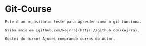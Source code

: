 # Git-Course

	Este é um repositório teste para aprender como o git funciona.

	Saiba mais em [github.com/kejrra](https://github.com/kejrra).

	Gostei do curso! Ajudei comprando cursos do Autor.